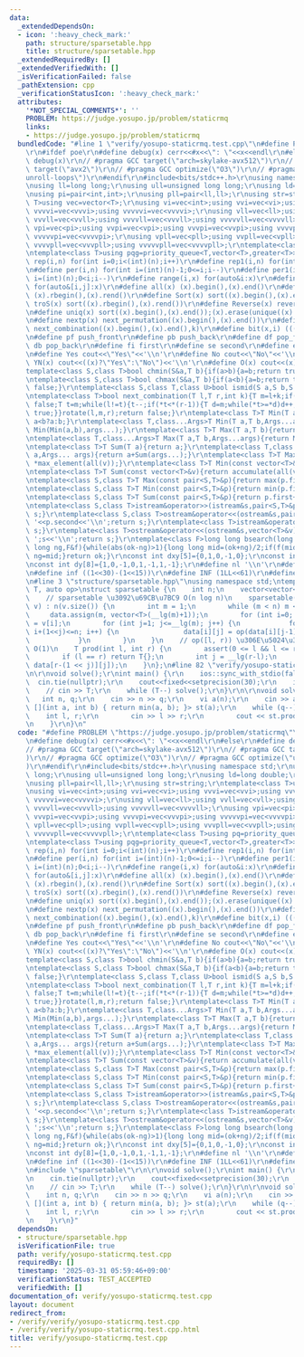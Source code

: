 ```yaml
---
data:
  _extendedDependsOn:
  - icon: ':heavy_check_mark:'
    path: structure/sparsetable.hpp
    title: structure/sparsetable.hpp
  _extendedRequiredBy: []
  _extendedVerifiedWith: []
  _isVerificationFailed: false
  _pathExtension: cpp
  _verificationStatusIcon: ':heavy_check_mark:'
  attributes:
    '*NOT_SPECIAL_COMMENTS*': ''
    PROBLEM: https://judge.yosupo.jp/problem/staticrmq
    links:
    - https://judge.yosupo.jp/problem/staticrmq
  bundledCode: "#line 1 \"verify/yosupo-staticrmq.test.cpp\"\n#define PROBLEM \"https://judge.yosupo.jp/problem/staticrmq\"\
    \r\n#ifdef poe\r\n#define debug(x) cerr<<#x<<\": \"<<x<<endl\r\n#else\r\n#define\
    \ debug(x)\r\n// #pragma GCC target(\"arch=skylake-avx512\")\r\n// #pragma GCC\
    \ target(\"avx2\")\r\n// #pragma GCC optimize(\"O3\")\r\n// #pragma GCC optimize(\"\
    unroll-loops\")\r\n#endif\r\n#include<bits/stdc++.h>\r\nusing namespace std;\r\
    \nusing ll=long long;\r\nusing ull=unsigned long long;\r\nusing ld=long double;\r\
    \nusing pi=pair<int,int>;\r\nusing pll=pair<ll,ll>;\r\nusing str=string;\r\ntemplate<class\
    \ T>using vec=vector<T>;\r\nusing vi=vec<int>;using vvi=vec<vi>;using vvvi=vec<vvi>;using\
    \ vvvvi=vec<vvvi>;using vvvvvi=vec<vvvvi>;\r\nusing vll=vec<ll>;using vvll=vec<vll>;using\
    \ vvvll=vec<vvll>;using vvvvll=vec<vvvll>;using vvvvvll=vec<vvvvll>;\r\nusing\
    \ vpi=vec<pi>;using vvpi=vec<vpi>;using vvvpi=vec<vvpi>;using vvvvpi=vec<vvvpi>;using\
    \ vvvvvpi=vec<vvvvpi>;\r\nusing vpll=vec<pll>;using vvpll=vec<vpll>;using vvvpll=vec<vvpll>;using\
    \ vvvvpll=vec<vvvpll>;using vvvvvpll=vec<vvvvpll>;\r\ntemplate<class T>using pq=priority_queue<T,vector<T>>;\r\
    \ntemplate<class T>using pqg=priority_queue<T,vector<T>,greater<T>>;\r\n#define\
    \ rep(i,n) for(int i=0;i<(int)(n);i++)\r\n#define rep1(i,n) for(int i=1;i<=(int)(n);i++)\r\
    \n#define per(i,n) for(int i=(int)(n)-1;0<=i;i--)\r\n#define per1(i,n) for(int\
    \ i=(int)(n);0<i;i--)\r\n#define range(i,x) for(auto&i:x)\r\n#define range2(i,j,x)\
    \ for(auto&[i,j]:x)\r\n#define all(x) (x).begin(),(x).end()\r\n#define rall(x)\
    \ (x).rbegin(),(x).rend()\r\n#define Sort(x) sort((x).begin(),(x).end())\r\n#define\
    \ troS(x) sort((x).rbegin(),(x).rend())\r\n#define Reverse(x) reverse((x).begin(),(x).end())\r\
    \n#define uniq(x) sort((x).begin(),(x).end());(x).erase(unique((x).begin(),(x).end()),(x).end())\r\
    \n#define nextp(x) next_permutation((x).begin(),(x).end())\r\n#define nextc(x,k)\
    \ next_combination((x).begin(),(x).end(),k)\r\n#define bit(x,i) (((x)>>(i))&1)\r\
    \n#define pf push_front\r\n#define pb push_back\r\n#define df pop_front\r\n#define\
    \ db pop_back\r\n#define fi first\r\n#define se second\r\n#define elif else if\r\
    \n#define Yes cout<<\"Yes\"<<'\\n'\r\n#define No cout<<\"No\"<<'\\n'\r\n#define\
    \ YN(x) cout<<((x)?\"Yes\":\"No\")<<'\\n'\r\n#define O(x) cout<<(x)<<'\\n'\r\n\
    template<class S,class T>bool chmin(S&a,T b){if(a>b){a=b;return true;}return false;}\r\
    \ntemplate<class S,class T>bool chmax(S&a,T b){if(a<b){a=b;return true;}return\
    \ false;}\r\ntemplate<class S,class T,class U>bool ismid(S a,S b,S c){return a<=b&&b<c;}\r\
    \ntemplate<class T>bool next_combination(T l,T r,int k){T m=l+k;if(l==r||l==m||r==m)return\
    \ false;T t=m;while(l!=t){t--;if(*t<*(r-1)){T d=m;while(*t>=*d)d++;iter_swap(t,d);rotate(t+1,d+1,r);rotate(m,m+(r-d)-1,r);return\
    \ true;}}rotate(l,m,r);return false;}\r\ntemplate<class T>T Min(T a,T b){return\
    \ a<b?a:b;}\r\ntemplate<class T,class...Args>T Min(T a,T b,Args...args){return\
    \ Min(Min(a,b),args...);}\r\ntemplate<class T>T Max(T a,T b){return a>b?a:b;}\r\
    \ntemplate<class T,class...Args>T Max(T a,T b,Args...args){return Max(Max(a,b),args...);}\r\
    \ntemplate<class T>T Sum(T a){return a;}\r\ntemplate<class T,class... Args>T Sum(T\
    \ a,Args... args){return a+Sum(args...);}\r\ntemplate<class T>T Max(const vector<T>&v){return\
    \ *max_element(all(v));}\r\ntemplate<class T>T Min(const vector<T>&v){return *min_element(all(v));}\r\
    \ntemplate<class T>T Sum(const vector<T>&v){return accumulate(all(v),T(0));}\r\
    \ntemplate<class S,class T>T Max(const pair<S,T>&p){return max(p.first,p.second);}\r\
    \ntemplate<class S,class T>T Min(const pair<S,T>&p){return min(p.first,p.second);}\r\
    \ntemplate<class S,class T>T Sum(const pair<S,T>&p){return p.first+p.second;}\r\
    \ntemplate<class S,class T>istream&operator>>(istream&s,pair<S,T>&p){s>>p.first>>p.second;return\
    \ s;}\r\ntemplate<class S,class T>ostream&operator<<(ostream&s,pair<S,T>&p){s<<p.first<<'\
    \ '<<p.second<<'\\n';return s;}\r\ntemplate<class T>istream&operator>>(istream&s,vector<T>&v){for(auto&i:v)s>>i;return\
    \ s;}\r\ntemplate<class T>ostream&operator<<(ostream&s,vector<T>&v){for(auto&i:v)s<<i<<'\
    \ ';s<<'\\n';return s;}\r\ntemplate<class F>long long bsearch(long long ok,long\
    \ long ng,F&f){while(abs(ok-ng)>1){long long mid=(ok+ng)/2;if(f(mid))ok=mid;else\
    \ ng=mid;}return ok;}\r\nconst int dxy[5]={0,1,0,-1,0};\r\nconst int dx[8]={0,1,0,-1,1,1,-1,-1};\r\
    \nconst int dy[8]={1,0,-1,0,1,-1,1,-1};\r\n#define nl '\\n'\r\n#define sp ' '\r\
    \n#define inf ((1<<30)-(1<<15))\r\n#define INF (1LL<<61)\r\n#define mod 998244353\r\
    \n#line 3 \"structure/sparsetable.hpp\"\nusing namespace std;\ntemplate<class\
    \ T, auto op>\nstruct sparsetable {\n    int n;\n    vector<vector<T>> data;\n\
    \    // sparsetable \u3092\u69CB\u7BC9 O(n log n)\n    sparsetable(const vector<T>&\
    \ v) : n(v.size()) {\n        int m = 1;\n        while (m < n) m <<= 1;\n   \
    \     data.assign(m, vector<T>(__lg(m)+1));\n        for (int i=0; i<n; i++) data[i][0]\
    \ = v[i];\n        for (int j=1; j<=__lg(m); j++) {\n            for (int i=0;\
    \ i+(1<<j)<=n; i++) {\n                data[i][j] = op(data[i][j-1], data[i+(1<<(j-1))][j-1]);\n\
    \            }\n        }\n    }\n    // op([l, r)) \u306E\u5024\u3092\u53D6\u5F97\
    \ O(1)\n    T prod(int l, int r) {\n        assert(0 <= l && l <= r && r <= n);\n\
    \        if (l == r) return T{};\n        int j = __lg(r-l);\n        return op(data[l][j],\
    \ data[r-(1 << j)][j]);\n    }\n};\n#line 82 \"verify/yosupo-staticrmq.test.cpp\"\
    \n\r\nvoid solve();\r\nint main() {\r\n    ios::sync_with_stdio(false);\r\n  \
    \  cin.tie(nullptr);\r\n    cout<<fixed<<setprecision(30);\r\n    int T=1;\r\n\
    \    // cin >> T;\r\n    while (T--) solve();\r\n}\r\n\r\nvoid solve() {\r\n \
    \   int n, q;\r\n    cin >> n >> q;\r\n    vi a(n);\r\n    cin >> a;\r\n    sparsetable<int,\
    \ [](int a, int b) { return min(a, b); }> st(a);\r\n    while (q--) {\r\n    \
    \    int l, r;\r\n        cin >> l >> r;\r\n        cout << st.prod(l, r) << nl;\r\
    \n    }\r\n}\n"
  code: "#define PROBLEM \"https://judge.yosupo.jp/problem/staticrmq\"\r\n#ifdef poe\r\
    \n#define debug(x) cerr<<#x<<\": \"<<x<<endl\r\n#else\r\n#define debug(x)\r\n\
    // #pragma GCC target(\"arch=skylake-avx512\")\r\n// #pragma GCC target(\"avx2\"\
    )\r\n// #pragma GCC optimize(\"O3\")\r\n// #pragma GCC optimize(\"unroll-loops\"\
    )\r\n#endif\r\n#include<bits/stdc++.h>\r\nusing namespace std;\r\nusing ll=long\
    \ long;\r\nusing ull=unsigned long long;\r\nusing ld=long double;\r\nusing pi=pair<int,int>;\r\
    \nusing pll=pair<ll,ll>;\r\nusing str=string;\r\ntemplate<class T>using vec=vector<T>;\r\
    \nusing vi=vec<int>;using vvi=vec<vi>;using vvvi=vec<vvi>;using vvvvi=vec<vvvi>;using\
    \ vvvvvi=vec<vvvvi>;\r\nusing vll=vec<ll>;using vvll=vec<vll>;using vvvll=vec<vvll>;using\
    \ vvvvll=vec<vvvll>;using vvvvvll=vec<vvvvll>;\r\nusing vpi=vec<pi>;using vvpi=vec<vpi>;using\
    \ vvvpi=vec<vvpi>;using vvvvpi=vec<vvvpi>;using vvvvvpi=vec<vvvvpi>;\r\nusing\
    \ vpll=vec<pll>;using vvpll=vec<vpll>;using vvvpll=vec<vvpll>;using vvvvpll=vec<vvvpll>;using\
    \ vvvvvpll=vec<vvvvpll>;\r\ntemplate<class T>using pq=priority_queue<T,vector<T>>;\r\
    \ntemplate<class T>using pqg=priority_queue<T,vector<T>,greater<T>>;\r\n#define\
    \ rep(i,n) for(int i=0;i<(int)(n);i++)\r\n#define rep1(i,n) for(int i=1;i<=(int)(n);i++)\r\
    \n#define per(i,n) for(int i=(int)(n)-1;0<=i;i--)\r\n#define per1(i,n) for(int\
    \ i=(int)(n);0<i;i--)\r\n#define range(i,x) for(auto&i:x)\r\n#define range2(i,j,x)\
    \ for(auto&[i,j]:x)\r\n#define all(x) (x).begin(),(x).end()\r\n#define rall(x)\
    \ (x).rbegin(),(x).rend()\r\n#define Sort(x) sort((x).begin(),(x).end())\r\n#define\
    \ troS(x) sort((x).rbegin(),(x).rend())\r\n#define Reverse(x) reverse((x).begin(),(x).end())\r\
    \n#define uniq(x) sort((x).begin(),(x).end());(x).erase(unique((x).begin(),(x).end()),(x).end())\r\
    \n#define nextp(x) next_permutation((x).begin(),(x).end())\r\n#define nextc(x,k)\
    \ next_combination((x).begin(),(x).end(),k)\r\n#define bit(x,i) (((x)>>(i))&1)\r\
    \n#define pf push_front\r\n#define pb push_back\r\n#define df pop_front\r\n#define\
    \ db pop_back\r\n#define fi first\r\n#define se second\r\n#define elif else if\r\
    \n#define Yes cout<<\"Yes\"<<'\\n'\r\n#define No cout<<\"No\"<<'\\n'\r\n#define\
    \ YN(x) cout<<((x)?\"Yes\":\"No\")<<'\\n'\r\n#define O(x) cout<<(x)<<'\\n'\r\n\
    template<class S,class T>bool chmin(S&a,T b){if(a>b){a=b;return true;}return false;}\r\
    \ntemplate<class S,class T>bool chmax(S&a,T b){if(a<b){a=b;return true;}return\
    \ false;}\r\ntemplate<class S,class T,class U>bool ismid(S a,S b,S c){return a<=b&&b<c;}\r\
    \ntemplate<class T>bool next_combination(T l,T r,int k){T m=l+k;if(l==r||l==m||r==m)return\
    \ false;T t=m;while(l!=t){t--;if(*t<*(r-1)){T d=m;while(*t>=*d)d++;iter_swap(t,d);rotate(t+1,d+1,r);rotate(m,m+(r-d)-1,r);return\
    \ true;}}rotate(l,m,r);return false;}\r\ntemplate<class T>T Min(T a,T b){return\
    \ a<b?a:b;}\r\ntemplate<class T,class...Args>T Min(T a,T b,Args...args){return\
    \ Min(Min(a,b),args...);}\r\ntemplate<class T>T Max(T a,T b){return a>b?a:b;}\r\
    \ntemplate<class T,class...Args>T Max(T a,T b,Args...args){return Max(Max(a,b),args...);}\r\
    \ntemplate<class T>T Sum(T a){return a;}\r\ntemplate<class T,class... Args>T Sum(T\
    \ a,Args... args){return a+Sum(args...);}\r\ntemplate<class T>T Max(const vector<T>&v){return\
    \ *max_element(all(v));}\r\ntemplate<class T>T Min(const vector<T>&v){return *min_element(all(v));}\r\
    \ntemplate<class T>T Sum(const vector<T>&v){return accumulate(all(v),T(0));}\r\
    \ntemplate<class S,class T>T Max(const pair<S,T>&p){return max(p.first,p.second);}\r\
    \ntemplate<class S,class T>T Min(const pair<S,T>&p){return min(p.first,p.second);}\r\
    \ntemplate<class S,class T>T Sum(const pair<S,T>&p){return p.first+p.second;}\r\
    \ntemplate<class S,class T>istream&operator>>(istream&s,pair<S,T>&p){s>>p.first>>p.second;return\
    \ s;}\r\ntemplate<class S,class T>ostream&operator<<(ostream&s,pair<S,T>&p){s<<p.first<<'\
    \ '<<p.second<<'\\n';return s;}\r\ntemplate<class T>istream&operator>>(istream&s,vector<T>&v){for(auto&i:v)s>>i;return\
    \ s;}\r\ntemplate<class T>ostream&operator<<(ostream&s,vector<T>&v){for(auto&i:v)s<<i<<'\
    \ ';s<<'\\n';return s;}\r\ntemplate<class F>long long bsearch(long long ok,long\
    \ long ng,F&f){while(abs(ok-ng)>1){long long mid=(ok+ng)/2;if(f(mid))ok=mid;else\
    \ ng=mid;}return ok;}\r\nconst int dxy[5]={0,1,0,-1,0};\r\nconst int dx[8]={0,1,0,-1,1,1,-1,-1};\r\
    \nconst int dy[8]={1,0,-1,0,1,-1,1,-1};\r\n#define nl '\\n'\r\n#define sp ' '\r\
    \n#define inf ((1<<30)-(1<<15))\r\n#define INF (1LL<<61)\r\n#define mod 998244353\r\
    \n#include \"sparsetable\"\r\n\r\nvoid solve();\r\nint main() {\r\n    ios::sync_with_stdio(false);\r\
    \n    cin.tie(nullptr);\r\n    cout<<fixed<<setprecision(30);\r\n    int T=1;\r\
    \n    // cin >> T;\r\n    while (T--) solve();\r\n}\r\n\r\nvoid solve() {\r\n\
    \    int n, q;\r\n    cin >> n >> q;\r\n    vi a(n);\r\n    cin >> a;\r\n    sparsetable<int,\
    \ [](int a, int b) { return min(a, b); }> st(a);\r\n    while (q--) {\r\n    \
    \    int l, r;\r\n        cin >> l >> r;\r\n        cout << st.prod(l, r) << nl;\r\
    \n    }\r\n}"
  dependsOn:
  - structure/sparsetable.hpp
  isVerificationFile: true
  path: verify/yosupo-staticrmq.test.cpp
  requiredBy: []
  timestamp: '2025-03-31 05:59:46+09:00'
  verificationStatus: TEST_ACCEPTED
  verifiedWith: []
documentation_of: verify/yosupo-staticrmq.test.cpp
layout: document
redirect_from:
- /verify/verify/yosupo-staticrmq.test.cpp
- /verify/verify/yosupo-staticrmq.test.cpp.html
title: verify/yosupo-staticrmq.test.cpp
---
```

